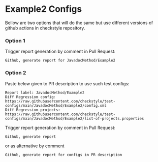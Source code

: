 # Example2 Configs

Bellow are two options that will do the same but use different versions
of github actions in checkstyle repository.


### Option 1
Trigger report generation by comment in Pull Request:
```
Github, generate report for JavadocMethod/Example2
```

### Option 2

Paste below given to PR description to use such test configs:
```
Report label: JavadocMethod/Example2
Diff Regression config: https://raw.githubusercontent.com/checkstyle/test-configs/main/JavadocMethod/Example2/config.xml
Diff Regression projects: https://raw.githubusercontent.com/checkstyle/test-configs/main/JavadocMethod/Example2/list-of-projects.properties
```

Trigger report generation by comment in Pull Request:
```
Github, generate report
```
or as alternative by comment
```
Github, generate report for configs in PR description
```

